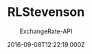 ---
title: RLStevenson
github: https://github.com/ExchangeRate-API/rlstevenson-jekyll-theme
demo: https://www.exchangerate-api.com/rlstevenson/
author: ExchangeRate-API
ssg:
  - Jekyll
cms:
  - Markdown
date: 2016-09-08T12:22:19.000Z
description: 'A Bootstrap clone of the popular Hyde theme for Jekyll. '
draft: false
publish_date: '2016-09-08T12:22:19Z'
update_date: '2016-10-13T09:09:27Z'
github_star: 8
github_fork: 15
---